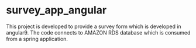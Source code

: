 # survey_app_angular
This project is developed to provide a survey form which is developed in angular9. The code connects to AMAZON RDS database which is consumed from a spring application.
